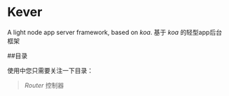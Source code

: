 # Kever
A light node app server framework, based on *koa*.
基于 *koa* 的轻型app后台框架

##目录
  
    
使用中您只需要关注一下目录：
>*Router*       控制器 
